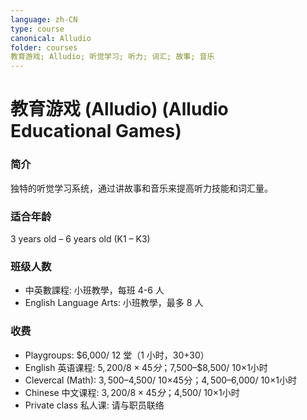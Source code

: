 ```yaml
---
language: zh-CN
type: course
canonical: Alludio
folder: courses
教育游戏; Alludio; 听觉学习; 听力; 词汇; 故事; 音乐
---
```

# 教育游戏 (Alludio) (Alludio Educational Games)

### 简介
独特的听觉学习系统，通过讲故事和音乐来提高听力技能和词汇量。

### 适合年龄
3 years old – 6 years old (K1 – K3)

### 班级人数
- 中英數課程: 小班教學，每班 4-6 人
- English Language Arts: 小班教學，最多 8 人

### 收费
- Playgroups: $6,000/ 12 堂（1 小时，30+30）
- English 英语课程: $5,200/ 8×45分；$7,500–$8,500/ 10×1小时
- Clevercal (Math): $3,500–$4,500/ 10×45分；$4,500–$6,000/ 10×1小时
- Chinese 中文课程: $3,200/ 8×45分；$4,500/ 10×1小时
- Private class 私人课: 请与职员联络

